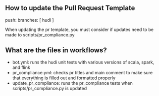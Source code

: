 ## How to update the Pull Request Template
  push:
    branches: [ hudi ]

When updating the pr template, you must consider if updates need to be made to scripts/pr_compliance.py

## What are the files in workflows?
- bot.yml: runs the hudi unit tests with various versions of scala, spark, and flink
- pr_compliance.yml: checks pr titles and main comment to make sure that everything is filled out and formatted properly
- update_pr_compliance: runs the pr_compliance tests when scripts/pr_compliance.py is updated
